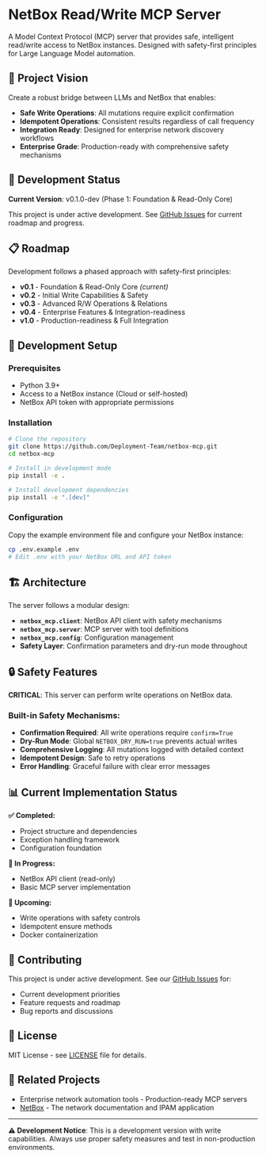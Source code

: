 # NetBox Read/Write MCP Server

A Model Context Protocol (MCP) server that provides safe, intelligent read/write access to NetBox instances. Designed with safety-first principles for Large Language Model automation.

## 🎯 Project Vision

Create a robust bridge between LLMs and NetBox that enables:
- **Safe Write Operations**: All mutations require explicit confirmation
- **Idempotent Operations**: Consistent results regardless of call frequency  
- **Integration Ready**: Designed for enterprise network discovery workflows
- **Enterprise Grade**: Production-ready with comprehensive safety mechanisms

## 🚧 Development Status

**Current Version**: v0.1.0-dev (Phase 1: Foundation & Read-Only Core)

This project is under active development. See [GitHub Issues](https://github.com/Deployment-Team/netbox-mcp/issues) for current roadmap and progress.

## 📋 Roadmap

Development follows a phased approach with safety-first principles:

- **v0.1** - Foundation & Read-Only Core *(current)*
- **v0.2** - Initial Write Capabilities & Safety  
- **v0.3** - Advanced R/W Operations & Relations
- **v0.4** - Enterprise Features & Integration-readiness
- **v1.0** - Production-readiness & Full Integration

## 🔧 Development Setup

### Prerequisites

- Python 3.9+
- Access to a NetBox instance (Cloud or self-hosted)
- NetBox API token with appropriate permissions

### Installation

```bash
# Clone the repository
git clone https://github.com/Deployment-Team/netbox-mcp.git
cd netbox-mcp

# Install in development mode
pip install -e .

# Install development dependencies
pip install -e ".[dev]"
```

### Configuration

Copy the example environment file and configure your NetBox instance:

```bash
cp .env.example .env
# Edit .env with your NetBox URL and API token
```

## 🏗️ Architecture

The server follows a modular design:

- **`netbox_mcp.client`**: NetBox API client with safety mechanisms
- **`netbox_mcp.server`**: MCP server with tool definitions
- **`netbox_mcp.config`**: Configuration management
- **Safety Layer**: Confirmation parameters and dry-run mode throughout

## 🔒 Safety Features

**CRITICAL**: This server can perform write operations on NetBox data.

### Built-in Safety Mechanisms:

- **Confirmation Required**: All write operations require `confirm=True`
- **Dry-Run Mode**: Global `NETBOX_DRY_RUN=true` prevents actual writes
- **Comprehensive Logging**: All mutations logged with detailed context
- **Idempotent Design**: Safe to retry operations
- **Error Handling**: Graceful failure with clear error messages

## 📊 Current Implementation Status

**✅ Completed:**
- Project structure and dependencies
- Exception handling framework
- Configuration foundation

**🚧 In Progress:**
- NetBox API client (read-only)
- Basic MCP server implementation

**📅 Upcoming:**
- Write operations with safety controls
- Idempotent ensure methods
- Docker containerization

## 🤝 Contributing

This project is under active development. See our [GitHub Issues](https://github.com/Deployment-Team/netbox-mcp/issues) for:

- Current development priorities
- Feature requests and roadmap
- Bug reports and discussions

## 📄 License

MIT License - see [LICENSE](LICENSE) file for details.

## 🔗 Related Projects

- Enterprise network automation tools - Production-ready MCP servers
- [NetBox](https://github.com/netbox-community/netbox) - The network documentation and IPAM application

---

**⚠️ Development Notice**: This is a development version with write capabilities. Always use proper safety measures and test in non-production environments.